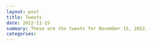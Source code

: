 ```yaml
---
layout: post
title: Tweets
date: 2022-11-15
summary: These are the tweets for November 15, 2022.
categories:
---
```


